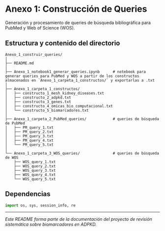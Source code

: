 # Anexo 1: Construcción de Queries

Generación y procesamiento de queries de búsqueda bibliográfica para PubMed y Web of Science (WOS).

## Estructura y contenido del directorio

```
Anexo_1_construir_queries/
│
├── README.md
│
├── Anexo_1_notebook1_generar_queries.ipynb      # notebook para generar queries para PubMed y WOS a partir de los constructos almacenados en `Anexo_1_carpeta_1_constructos/` y exportarlas a .txt
│
├── Anexo_1_carpeta_1_constructos/
│   ├── constructo_1_mesh_kidney_diseases.txt
│   ├── constructo_2_adpkd.txt
│   ├── constructo_3_genes.txt
│   ├── constructo_4_omicas_bio_computacional.txt
│   └── constructo_5_biomarcadores.txt
│
├── Anexo_1_carpeta_2_PubMed_queries/            # queries de búsqueda de PubMed
│   ├── PM_query_1.txt
│   ├── PM_query_2.txt
│   ├── PM_query_3.txt
│   ├── PM_query_4.txt
│   └── PM_query_5.txt
│
└── Anexo_1_carpeta_3_WOS_queries/               # queries de búsqueda de WOS
    ├── WOS_query_1.txt
    ├── WOS_query_2.txt
    ├── WOS_query_3.txt
    ├── WOS_query_4.txt
    └── WOS_query_5.txt
```

## Dependencias

```python
import os, sys, session_info, re
```

---
*Este README forma parte de la documentación del proyecto de revisión sistemática sobre biomarcadores en ADPKD.*
